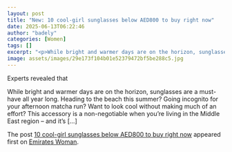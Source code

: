 ```yaml
---
layout: post
title: "New: 10 cool-girl sunglasses below AED800 to buy right now"
date: 2025-06-13T06:22:46
author: "badely"
categories: [Women]
tags: []
excerpt: "<p>While bright and warmer days are on the horizon, sunglasses are a must-have all year long. Heading to the beach this summer? Going incognito for yo"
image: assets/images/29e173f104b01e52379472bf5be288c5.jpg
---
```


Experts revealed that <p>While bright and warmer days are on the horizon, sunglasses are a must-have all year long. Heading to the beach this summer? Going incognito for your afternoon matcha run? Want to look cool without making much of an effort? This accessory is a non-negotiable when you&#8217;re living in the Middle East region – and it&#8217;s [&#8230;]</p>
<p>The post <a href="https://emirateswoman.com/karen-wazen-10-cool-girl-sunglasses-below-800/" rel="nofollow">10 cool-girl sunglasses below AED800 to buy right now</a> appeared first on <a href="https://emirateswoman.com" rel="nofollow">Emirates Woman</a>.</p>

